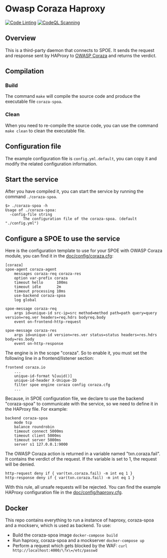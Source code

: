 # Owasp Coraza Haproxy
[![Code Linting](https://github.com/corazawaf/coraza-spoa/actions/workflows/lint.yaml/badge.svg)](https://github.com/corazawaf/coraza-spoa/actions/workflows/lint.yaml)
[![CodeQL Scanning](https://github.com/corazawaf/coraza-spoa/actions/workflows/codeql.yaml/badge.svg)](https://github.com/corazawaf/coraza-spoa/actions/workflows/codeql.yaml)

## Overview
This is a third-party daemon that connects to SPOE. It sends the request and response sent by HAProxy to [OWASP Coraza](https://github.com/corazawaf/coraza) and returns the verdict.

## Compilation
### Build
The command `make` will compile the source code and produce the executable file `coraza-spoa`.

### Clean
When you need to re-compile the source code, you can use the command `make clean` to clean the executable file.

## Configuration file
The example configuration file is `config.yml.default`, you can copy it and modify the related configuration information.

## Start the service
After you have compiled it, you can start the service by running the command `./coraza-spoa`.
```shell
$> ./coraza-spoa -h
Usage of ./coraza-spoa:
  -config-file string
        The configuration file of the coraza-spoa. (default "./config.yml")
```

## Configure a SPOE to use the service
Here is the configuration template to use for your SPOE with OWASP Coraza module, you can find it in the [doc/config/coraza.cfg](https://github.com/corazawaf/coraza-spoa/blob/main/doc/config/coraza.cfg):
```editorconfig
[coraza]
spoe-agent coraza-agent
    messages coraza-req coraza-res
    option var-prefix coraza
    timeout hello      100ms
    timeout idle       2m
    timeout processing 10ms
    use-backend coraza-spoa
    log global

spoe-message coraza-req
    args id=unique-id src-ip=src method=method path=path query=query version=req.ver headers=req.hdrs bodyreq.body
    event on-frontend-http-request

spoe-message coraza-res
    args id=unique-id version=res.ver status=status headers=res.hdrs body=res.body
    event on-http-response
```

The engine is in the scope "coraza". So to enable it, you must set the following line in a frontend/listener section:
``` editorconfig
frontend coraza.io
    ...
    unique-id-format %[uuid()]
    unique-id-header X-Unique-ID
    filter spoe engine coraza config coraza.cfg
    ...
```

Because, in SPOE configuration file, we declare to use the backend "coraza-spoa" to communicate with the service, so we need to define it in the HAProxy file. For example:
```editorconfig
backend coraza-spoa
    mode tcp
    balance roundrobin
    timeout connect 5000ms
    timeout client 5000ms
    timeout server 5000ms
    server s1 127.0.0.1:9000
```

The OWASP Coraza action is returned in a variable named "txn.coraza.fail". It contains the verdict of the request. If the variable is set to 1, the request will be denied.
```editorconfig
http-request deny if { var(txn.coraza.fail) -m int eq 1 }
http-response deny if { var(txn.coraza.fail) -m int eq 1 }
```
With this rule, all unsafe requests will be rejected. You can find the example HAProxy configuration file in the [doc/config/haproxy.cfg](https://github.com/corazawaf/coraza-spoa/blob/main/doc/config/haproxy.cfg).



## Docker

This repo contains everything to run a instance of haproxy, coraza-spoa and a mockserv, which is used as backend. To use:

- Build the coraza-spoa image `docker-compose build`
- Run haproxy, coraza-spoa and a mockserver `docker-compose up`
- Perform a request which gets blocked by the WAF: `curl http://localhost:4000/\?x\=/etc/passwd`

